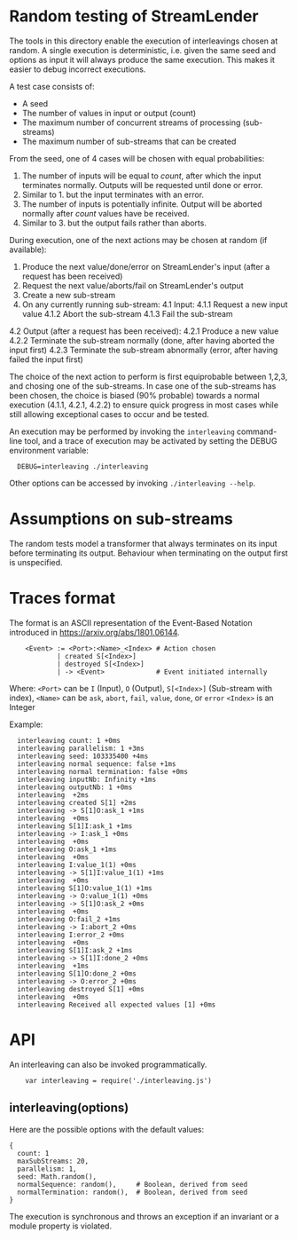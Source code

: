 # Random testing of StreamLender

The tools in this directory enable the execution of interleavings chosen at
random. A single execution is deterministic, i.e. given the same seed and options as
input it will always produce the same execution. This makes it easier to debug
incorrect executions.

A test case consists of:
* A seed
* The number of values in input or output (count)
* The maximum number of concurrent streams of processing (sub-streams)
* The maximum number of sub-streams that can be created

From the seed, one of 4 cases will be chosen with equal probabilities:
1. The number of inputs will be equal to *count*, after which the input
   terminates normally. Outputs will be requested until done or error.
2. Similar to 1. but the input terminates with an error.
3. The number of inputs is potentially infinite. Output will be aborted
   normally after *count* values have be received.
4. Similar to 3. but the output fails rather than aborts.

During execution, one of the next actions may be chosen at random (if available):
1. Produce the next value/done/error on StreamLender's input (after a request has been received)
2. Request the next value/aborts/fail on StreamLender's output 
3. Create a new sub-stream
4. On any currently running sub-stream:
  4.1 Input:
    4.1.1 Request a new input value
    4.1.2 Abort the sub-stream
    4.1.3 Fail the sub-stream

  4.2 Output (after a request has been received):
    4.2.1 Produce a new value 
    4.2.2 Terminate the sub-stream normally (done, after having aborted the input first)
    4.2.3 Terminate the sub-stream abnormally (error, after having failed the input first) 

The choice of the next action to perform is first equiprobable between 1,2,3,
and chosing one of the sub-streams. In case one of the sub-streams has been
chosen, the choice is biased (90% probable) towards a normal execution (4.1.1,
4.2.1, 4.2.2) to ensure quick progress in most cases while still allowing
exceptional cases to occur and be tested.

An execution may be performed by invoking the ````interleaving```` command-line tool, and a trace
of execution may be activated by setting the DEBUG environment variable:
````
  DEBUG=interleaving ./interleaving
````

Other options can be accessed by invoking ````./interleaving --help````.

# Assumptions on sub-streams

The random tests model a transformer that always terminates on its input
before terminating its output. Behaviour when terminating on the output first is unspecified.

# Traces format

The format is an ASCII representation of the Event-Based Notation introduced in https://arxiv.org/abs/1801.06144.
````
    <Event> := <Port>:<Name>_<Index> # Action chosen
            | created S[<Index>]
            | destroyed S[<Index>]   
            | -> <Event>             # Event initiated internally
````

Where: 
    ````<Port>```` can be ````I```` (Input), ````O```` (Output), ````S[<Index>]```` (Sub-stream with index), 
    ````<Name>```` can be ````ask````, ````abort````, ````fail````, ````value````, ````done````, or ````error````
    ````<Index>```` is an Integer 

Example:
````
  interleaving count: 1 +0ms
  interleaving parallelism: 1 +3ms
  interleaving seed: 103335400 +4ms
  interleaving normal sequence: false +1ms
  interleaving normal termination: false +0ms
  interleaving inputNb: Infinity +1ms
  interleaving outputNb: 1 +0ms
  interleaving  +2ms
  interleaving created S[1] +2ms
  interleaving -> S[1]O:ask_1 +1ms
  interleaving  +0ms
  interleaving S[1]I:ask_1 +1ms
  interleaving -> I:ask_1 +0ms
  interleaving  +0ms
  interleaving O:ask_1 +1ms
  interleaving  +0ms
  interleaving I:value_1(1) +0ms
  interleaving -> S[1]I:value_1(1) +1ms
  interleaving  +0ms
  interleaving S[1]O:value_1(1) +1ms
  interleaving -> O:value_1(1) +0ms
  interleaving -> S[1]O:ask_2 +0ms
  interleaving  +0ms
  interleaving O:fail_2 +1ms
  interleaving -> I:abort_2 +0ms
  interleaving I:error_2 +0ms
  interleaving  +0ms
  interleaving S[1]I:ask_2 +1ms
  interleaving -> S[1]I:done_2 +0ms
  interleaving  +1ms
  interleaving S[1]O:done_2 +0ms
  interleaving -> O:error_2 +0ms
  interleaving destroyed S[1] +0ms
  interleaving  +0ms
  interleaving Received all expected values [1] +0ms
````

# API

An interleaving can also be invoked programmatically.

````
    var interleaving = require('./interleaving.js')
````

## interleaving(options)

Here are the possible options with the default values:
````
{
  count: 1
  maxSubStreams: 20, 
  parallelism: 1,
  seed: Math.random(),
  normalSequence: random(),     # Boolean, derived from seed
  normalTermination: random(),  # Boolean, derived from seed
}
````

The execution is synchronous and throws an exception if an invariant or a
module property is violated.
